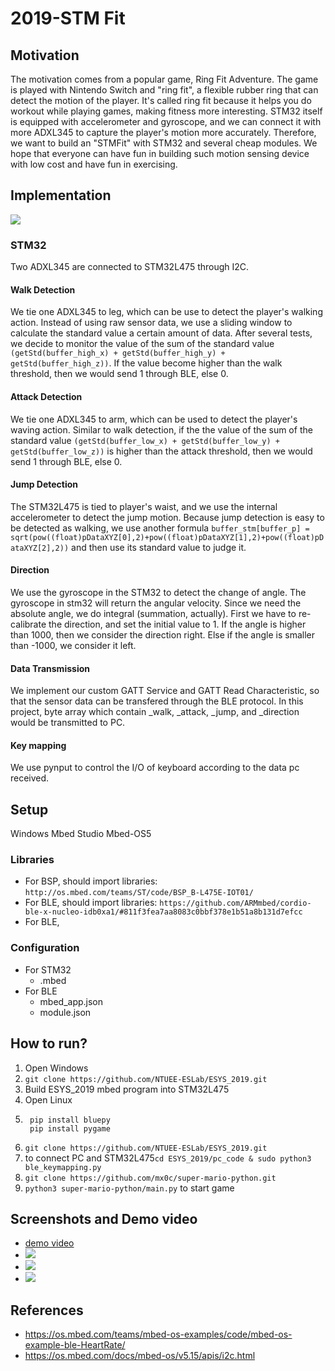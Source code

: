 # 2019-STM Fit

## Motivation
The motivation comes from a popular game, Ring Fit Adventure. The game is played with Nintendo Switch and "ring fit", a flexible rubber ring that can detect the motion of the player. It's called ring fit because it helps you do workout while playing games, making fitness  more interesting. STM32 itself is equipped with accelerometer and gyroscope, and we can connect it with more ADXL345 to capture the player's motion more accurately. Therefore, we want to build an "STMFit" with STM32 and several cheap modules. We hope that everyone can have fun in building such motion sensing device with low cost and have fun in exercising.
## Implementation
![](https://i.imgur.com/86JFX5c.png)
### STM32
Two ADXL345 are connected to STM32L475 through I2C.
#### Walk Detection
We tie one ADXL345 to leg, which can be use to detect the player's walking action. Instead of using raw sensor data, we use a sliding window to calculate the standard value a certain amount of data. After several tests, we decide to monitor the value of the sum of the standard value `(getStd(buffer_high_x) + getStd(buffer_high_y) + getStd(buffer_high_z))`. If the value become higher than the walk threshold, then we would send 1 through BLE, else 0.

#### Attack Detection
We tie one ADXL345 to arm, which can be used to detect the player's waving action. Similar to walk detection, if the the value of the sum of the standard value `(getStd(buffer_low_x) + getStd(buffer_low_y) + getStd(buffer_low_z))` is higher than the attack threshold, then we would send 1 through BLE, else 0.
  
#### Jump Detection
The STM32L475 is tied to player's waist, and we use the internal accelerometer to detect the jump motion. Because jump detection is easy to be detected as walking, we use another formula `buffer_stm[buffer_p] = sqrt(pow((float)pDataXYZ[0],2)+pow((float)pDataXYZ[1],2)+pow((float)pDataXYZ[2],2))` and then use its standard value to judge it.                 
#### Direction
We use the gyroscope in the STM32 to detect the change of angle. The gyroscope in stm32 will return the angular velocity. Since we need the absolute angle, we do integral (summation, actually). First we have to re-calibrate the direction, and set the initial value to 1. If the angle is higher than 1000, then we consider the direction right. Else if the angle is smaller than -1000, we consider it left.

#### Data Transmission
We implement our custom GATT Service and GATT Read Characteristic, so that the sensor data can be transfered through the BLE protocol. In this project, byte array which contain _walk, _attack, _jump, and _direction would be transmitted to PC.
#### Key mapping
We use pynput to control the I/O of keyboard according to the data pc received.

## Setup
Windows 
Mbed Studio Mbed-OS5

### Libraries
* For BSP, should import libraries: `http://os.mbed.com/teams/ST/code/BSP_B-L475E-IOT01/`
* For BLE, should import libraries: `https://github.com/ARMmbed/cordio-ble-x-nucleo-idb0xa1/#811f3fea7aa8083c0bbf378e1b51a8b131d7efcc`
* For BLE, 
### Configuration
* For STM32
    * .mbed
* For BLE 
    * mbed_app.json
    * module.json

## How to run?
1. Open Windows
2. `git clone https://github.com/NTUEE-ESLab/ESYS_2019.git`
3. Build ESYS_2019 mbed program into STM32L475
4. Open Linux 
5. ```
    pip install bluepy 
    pip install pygame
    ```
6. `git clone https://github.com/NTUEE-ESLab/ESYS_2019.git`
7. to connect PC and STM32L475`cd ESYS_2019/pc_code & sudo python3 ble_keymapping.py`
8. `git clone https://github.com/mx0c/super-mario-python.git`
9. `python3 super-mario-python/main.py` to start game

## Screenshots and Demo video
* [demo video](https://drive.google.com/file/d/1jrIsBItb10eqMPvhacGpMeTStFNeKTL9/view?fbclid=IwAR1LEsNIuGHfFwhYCHltQwz8dBGymkLxZEkyJ-KoSGBGhTAmd26P39NTxR4)
* ![](https://i.imgur.com/TENwqAd.png)
* ![](https://i.imgur.com/qrfhor5.jpg)
* ![](https://i.imgur.com/FXODEY9.jpg)


## References
* https://os.mbed.com/teams/mbed-os-examples/code/mbed-os-example-ble-HeartRate/
* https://os.mbed.com/docs/mbed-os/v5.15/apis/i2c.html
